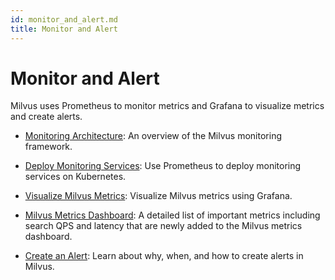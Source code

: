 ```yaml
---
id: monitor_and_alert.md
title: Monitor and Alert
---
```


# Monitor and Alert

Milvus uses Prometheus to monitor metrics and Grafana to visualize metrics and create alerts.

- [Monitoring Architecture](monitor_overview.md): An overview of the Milvus monitoring framework.

- [Deploy Monitoring Services](monitor.md): Use Prometheus to deploy monitoring services on Kubernetes.

- [Visualize Milvus Metrics](visualize.md): Visualize Milvus metrics using Grafana.

- [Milvus Metrics Dashboard](metrics_dashboard.md): A detailed list of important metrics including search QPS and latency that are newly added to the Milvus metrics dashboard. 

- [Create an Alert](alert.md): Learn about why, when, and how to create alerts in Milvus.
